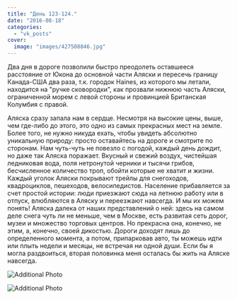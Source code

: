 ```yaml
---
title: "День 123-124."
date: "2016-08-18"
categories: 
  - "vk_posts"
cover:
  image: "images/427508846.jpg"
---
```


Два дня в дороге позволили быстро преодолеть оставшееся расстояние от Юкона до основной части Аляски и пересечь границу Канада-США два раза, т.к. городок Haines, из которого мы летали, находится на "ручке сковородки", как прозвали нижнюю часть Аляски, ограниченной морем с левой стороны и провинцией Британская Колумбия с правой.

<!--more-->

Аляска сразу запала нам в сердце. Несмотря на высокие цены, выше, чем где-либо до этого, это одно из самых прекрасных мест на земле. Более того, не нужно никуда ехать, чтобы увидеть абсолютно уникальную природу: просто оставайтесь на дороге и смотрите по сторонам. Нам чуть-чуть не повезло с погодой, каждый день дождит, но даже так Аляска поражает. Вкусный и свежий воздух, чистейшая ледниковая вода, поля нетронутой черники и тысячи грибов, бесчисленное количество троп, обойти которые не хватит и жизни. Каждый уголок Аляски покрывают трейлы для снегоходов, квадроциклов, пешеходов, велосипедистов. Население прибавляется за счет простой истории: люди приезжают сюда на летнюю работу или в отпуск, влюбляются в Аляску и переезжают навсегда. И мы их можем понять! Аляска далека от наших представлений о ней: здесь на самом деле снега чуть ли не меньше, чем в Москве, есть развитая сеть дорог, музеи и множество торговых центров. Но прекрасна она, конечно, не этим, а, конечно, своей дикостью. Дороги доходят лишь до определенного момента, а потом, припарковав авто, ты можешь идти или плыть недели и месяцы, не встречая ни одной души. Если бы я могла раздвоиться, вторая половинка меня осталась бы жить на Аляске навсегда.

![Additional Photo](https://vodpop.ru/wp-content/uploads/2023/07/427508847.jpg)

![Additional Photo](https://vodpop.ru/wp-content/uploads/2023/07/427508848.jpg)
